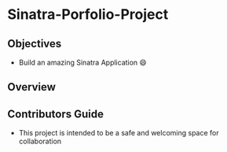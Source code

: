 # Sinatra-Porfolio-Project

## Objectives

- Build an amazing Sinatra Application :smile:

## Overview


## Contributors Guide
- This project is intended to be a safe and welcoming space for collaboration